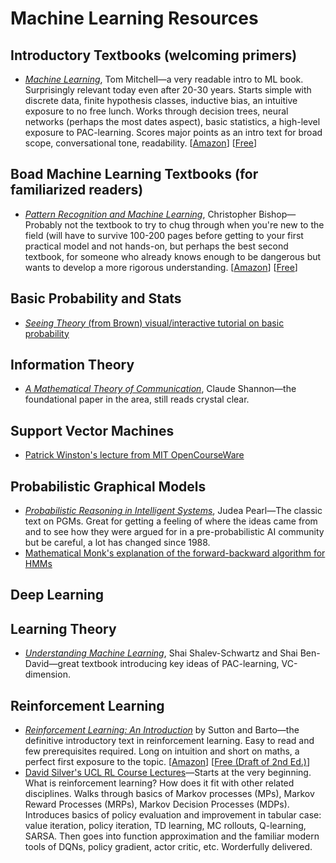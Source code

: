 # Machine Learning Resources

## Introductory Textbooks (welcoming primers)
 * [*Machine Learning*](https://www.amazon.com/Machine-Learning-Tom-M-Mitchell/dp/1259096955/), Tom Mitchell—a very readable intro to ML book. Surprisingly relevant today even after 20-30 years. Starts simple with discrete data, finite hypothesis classes, inductive bias, an intuitive exposure to no free lunch. Works through decision trees, neural networks (perhaps the most dates aspect), basic statistics, a high-level exposure to PAC-learning. Scores major points as an intro text for  broad scope, conversational tone, readability. 
 [[Amazon](https://www.amazon.com/Machine-Learning-Tom-M-Mitchell/dp/1259096955/ref=pd_lpo_sbs_14_t_0?_encoding=UTF8&psc=1&refRID=PTJX3DFHDCVA314621WB)] 
 [[Free](http://profsite.um.ac.ir/~monsefi/machine-learning/pdf/Machine-Learning-Tom-Mitchell.pdf)]
 

## Boad Machine Learning Textbooks (for familiarized readers) 
 * [*Pattern Recognition and Machine Learning*](https://www.amazon.com/Pattern-Recognition-Learning-Information-Statistics/dp/0387310738), Christopher Bishop—Probably not the textbook to try to chug through when you're new to the field (will have to survive 100-200 pages before getting to your first practical model and not hands-on, but perhaps the best second textbook, for someone who already knows enough to be dangerous but wants to develop a more rigorous understanding. 
 [[Amazon](https://www.amazon.com/Pattern-Recognition-Learning-Information-Statistics/dp/0387310738)] 
 [[Free](http://users.isr.ist.utl.pt/~wurmd/Livros/school/Bishop%20-%20Pattern%20Recognition%20And%20Machine%20Learning%20-%20Springer%20%202006.pdf)]

## Basic Probability and Stats
 * [*Seeing Theory* (from Brown) visual/interactive tutorial on basic probability](https://seeing-theory.brown.edu/basic-probability/index.html)

## Information Theory
 * [*A Mathematical Theory of Communication*](http://math.harvard.edu/~ctm/home/text/others/shannon/entropy/entropy.pdf), 
 Claude Shannon—the foundational paper in the area, still reads crystal clear.

## Support Vector Machines
 * [Patrick Winston's lecture from MIT OpenCourseWare](https://www.youtube.com/watch?v=_PwhiWxHK8o)

## Probabilistic Graphical Models
 * [*Probabilistic Reasoning in Intelligent Systems*](https://www.amazon.com/Probabilistic-Reasoning-Intelligent-Systems-Representation/dp/1558604790), Judea Pearl—The classic text on PGMs. Great for getting a feeling of where the ideas came from and to see how they were argued for in a pre-probabilistic AI community but be careful, a lot has changed since 1988.
 * [Mathematical Monk's explanation of the forward-backward algorithm for HMMs](https://www.youtube.com/watch?v=7zDARfKVm7s)
 
## Deep Learning  

## Learning Theory
 * [*Understanding Machine Learning*](https://www.amazon.com/Understanding-Machine-Learning-Theory-Algorithms/dp/1107057132), Shai Shalev-Schwartz and Shai Ben-David—great textbook introducing key ideas of PAC-learning, VC-dimension.
 
## Reinforcement Learning 
 * [*Reinforcement Learning: An Introduction*](https://www.amazon.com/Reinforcement-Learning-Introduction-Adaptive-Computation/dp/0262193981) 
 by Sutton and Barto—the definitive introductory text in reinforcement learning. Easy to read and few prerequisites required.  Long on intuition and short on maths, a perfect first exposure to the topic. 
 [[Amazon](https://www.amazon.com/Reinforcement-Learning-Introduction-Adaptive-Computation/dp/0262193981)]
 [[Free (Draft of 2nd Ed.)](http://incompleteideas.net/book/bookdraft2017nov5.pdf)]
 * [David Silver's UCL RL Course Lectures](https://www.youtube.com/watch?v=lfHX2hHRMVQ&list=PLzuuYNsE1EZAXYR4FJ75jcJseBmo4KQ9-&index=2)—Starts at the very beginning. What is reinforcement learning? How does it fit with other related disciplines. Walks through basics of Markov processes (MPs), Markov Reward Processes (MRPs), Markov Decision Processes (MDPs). Introduces basics of policy evaluation and improvement in tabular case: value iteration, policy iteration, TD learning, MC rollouts, Q-learning, SARSA. Then goes into function approximation and the familiar modern tools of DQNs, policy gradient, actor critic, etc. Worderfully delivered. 
